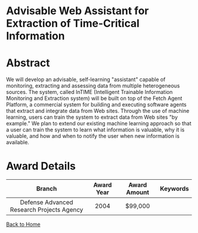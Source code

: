 
Advisable Web Assistant for Extraction of Time-Critical Information
===================================================================

# Abstract


We will develop an advisable, self-learning "assistant" capable of monitoring, extracting and assessing data from multiple heterogeneous sources.  The system, called InTIME (Intelligent Trainable Information Monitoring and Extraction system) will be built on top of the Fetch Agent Platform, a commercial system for building and executing software agents that extract and integrate data from Web sites.  Through the use of machine learning, users can train the system to extract data from Web sites "by example."  We plan to extend our existing machine learning approach so that a user can train the system to learn what information is valuable, why it is valuable, and how and when to notify the user when new information is available.  

# Award Details

|Branch|Award Year|Award Amount|Keywords|
| :---: | :---: | :---: | :---: |
|Defense Advanced Research Projects Agency|2004|$99,000||
  
  


[Back to Home](https://github.com/chrischow/dod_sbir_awards#59)